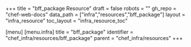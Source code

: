 +++
title = "bff_package Resource"
draft = false
robots = ""
gh_repo = "chef-web-docs"
data_path = ["infra","resources","bff_package"]
layout = "infra_resource"
toc_layout = "infra_resource_toc"

[menu]
  [menu.infra]
    title = "bff_package"
    identifier = "chef_infra/resources/bff_package"
    parent = "chef_infra/resources"
+++

<!-- The contents of this page are automatically generated from the bff_package.yaml file in the data/infra/resources directory. -->
<!-- To suggest a change, edit the https://github.com/chef/chef/blob/main/lib/chef/resource/bff_package.rb file and submit a pull request to the https://github.com/chef/chef repository. -->
<!-- markdownlint-disable-file -->
